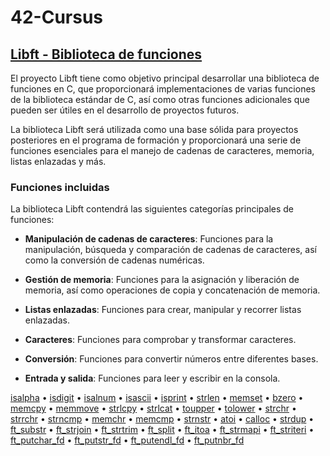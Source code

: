 # 42-Cursus
## [Libft - Biblioteca de funciones](https://github.com/AnaLR27/42-Cursus/tree/main/Libft)

El proyecto Libft tiene como objetivo principal desarrollar una biblioteca de funciones en C, que proporcionará implementaciones de varias funciones de la biblioteca estándar de C, así como otras funciones adicionales que pueden ser útiles en el desarrollo de proyectos futuros.

La biblioteca Libft será utilizada como una base sólida para proyectos posteriores en el programa de formación y proporcionará una serie de funciones esenciales para el manejo de cadenas de caracteres, memoria, listas enlazadas y más.

### Funciones incluidas
La biblioteca Libft contendrá las siguientes categorías principales de funciones:

- **Manipulación de cadenas de caracteres**: Funciones para la manipulación, búsqueda y comparación de cadenas de caracteres, así como la conversión de cadenas numéricas.

- **Gestión de memoria**: Funciones para la asignación y liberación de memoria, así como operaciones de copia y concatenación de memoria.

- **Listas enlazadas**: Funciones para crear, manipular y recorrer listas enlazadas.

- **Caracteres**: Funciones para comprobar y transformar caracteres.

- **Conversión**: Funciones para convertir números entre diferentes bases.

- **Entrada y salida**: Funciones para leer y escribir en la consola.

 [isalpha](https://github.com/AnaLR27/42-Cursus/blob/main/Libft/ft_isalpha.c)
• [isdigit](https://github.com/AnaLR27/42-Cursus/blob/main/Libft/ft_isdigit.c)
• [isalnum](https://github.com/AnaLR27/42-Cursus/blob/main/Libft/ft_isalnum.c)
• [isascii](https://github.com/AnaLR27/42-Cursus/blob/main/Libft/ft_isascii.c)
• [isprint](https://github.com/AnaLR27/42-Cursus/blob/main/Libft/ft_isprint.c)
• [strlen](https://github.com/AnaLR27/42-Cursus/blob/main/Libft/ft_strlen.c)
• [memset](https://github.com/AnaLR27/42-Cursus/blob/main/Libft/ft_memset.c)
• [bzero](https://github.com/AnaLR27/42-Cursus/blob/main/Libft/ft_bzero.c)
• [memcpy](https://github.com/AnaLR27/42-Cursus/blob/main/Libft/ft_memcpy.c)
• [memmove](https://github.com/AnaLR27/42-Cursus/blob/main/Libft/ft_memmove.c)
• [strlcpy](https://github.com/AnaLR27/42-Cursus/blob/main/Libft/ft_strlcpy.c)
• [strlcat](https://github.com/AnaLR27/42-Cursus/blob/main/Libft/ft_strlcat.c)
• [toupper](https://github.com/AnaLR27/42-Cursus/blob/main/Libft/ft_toupper.c)
• [tolower](https://github.com/AnaLR27/42-Cursus/blob/main/Libft/ft_tolower.c)
• [strchr](https://github.com/AnaLR27/42-Cursus/blob/main/Libft/ft_strchr.c)
• [strrchr](https://github.com/AnaLR27/42-Cursus/blob/main/Libft/ft_strrchr.c)
• [strncmp](https://github.com/AnaLR27/42-Cursus/blob/main/Libft/ft_strncmp.c)
• [memchr](https://github.com/AnaLR27/42-Cursus/blob/main/Libft/ft_memchr.c)
• [memcmp](https://github.com/AnaLR27/42-Cursus/blob/main/Libft/ft_memcmp.c)
• [strnstr](https://github.com/AnaLR27/42-Cursus/blob/main/Libft/ft_strnstr.c)
• [atoi](https://github.com/AnaLR27/42-Cursus/blob/main/Libft/ft_atoi.c)
• [calloc](https://github.com/AnaLR27/42-Cursus/blob/main/Libft/ft_calloc.c)
• [strdup](https://github.com/AnaLR27/42-Cursus/blob/main/Libft/ft_strdup.c)
• [ft_substr](https://github.com/AnaLR27/42-Cursus/blob/main/Libft/ft_substr.c)
• [ft_strjoin](https://github.com/AnaLR27/42-Cursus/blob/main/Libft/ft_strjoin.c)
• [ft_strtrim](https://github.com/AnaLR27/42-Cursus/blob/main/Libft/ft_strtrim.c)
• [ft_split](https://github.com/AnaLR27/42-Cursus/blob/main/Libft/ft_split.c)
• [ft_itoa](https://github.com/AnaLR27/42-Cursus/blob/main/Libft/ft_itoa.c)
• [ft_strmapi](https://github.com/AnaLR27/42-Cursus/blob/main/Libft/ft_strmapi.c)
• [ft_striteri](https://github.com/AnaLR27/42-Cursus/blob/main/Libft/ft_striteri.c)
• [ft_putchar_fd](https://github.com/AnaLR27/42-Cursus/blob/main/Libft/ft_putchar_fd.c)
• [ft_putstr_fd](https://github.com/AnaLR27/42-Cursus/blob/main/Libft/ft_putstr_fd.c)
• [ft_putendl_fd](https://github.com/AnaLR27/42-Cursus/blob/main/Libft/ft_putendl_fd.c)
• [ft_putnbr_fd](https://github.com/AnaLR27/42-Cursus/blob/main/Libft/ft_putnbr_fd.c)
